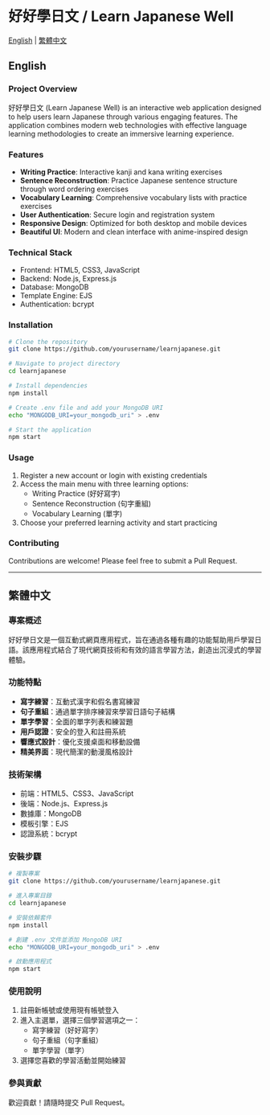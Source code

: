 # 好好學日文 / Learn Japanese Well

[English](#english) | [繁體中文](#繁體中文)

<a name="english"></a>
## English

### Project Overview
好好學日文 (Learn Japanese Well) is an interactive web application designed to help users learn Japanese through various engaging features. The application combines modern web technologies with effective language learning methodologies to create an immersive learning experience.

### Features
- **Writing Practice**: Interactive kanji and kana writing exercises
- **Sentence Reconstruction**: Practice Japanese sentence structure through word ordering exercises
- **Vocabulary Learning**: Comprehensive vocabulary lists with practice exercises
- **User Authentication**: Secure login and registration system
- **Responsive Design**: Optimized for both desktop and mobile devices
- **Beautiful UI**: Modern and clean interface with anime-inspired design

### Technical Stack
- Frontend: HTML5, CSS3, JavaScript
- Backend: Node.js, Express.js
- Database: MongoDB
- Template Engine: EJS
- Authentication: bcrypt

### Installation
```bash
# Clone the repository
git clone https://github.com/yourusername/learnjapanese.git

# Navigate to project directory
cd learnjapanese

# Install dependencies
npm install

# Create .env file and add your MongoDB URI
echo "MONGODB_URI=your_mongodb_uri" > .env

# Start the application
npm start
```

### Usage
1. Register a new account or login with existing credentials
2. Access the main menu with three learning options:
   - Writing Practice (好好寫字)
   - Sentence Reconstruction (句字重組)
   - Vocabulary Learning (單字)
3. Choose your preferred learning activity and start practicing

### Contributing
Contributions are welcome! Please feel free to submit a Pull Request.

---

<a name="繁體中文"></a>
## 繁體中文

### 專案概述
好好學日文是一個互動式網頁應用程式，旨在通過各種有趣的功能幫助用戶學習日語。該應用程式結合了現代網頁技術和有效的語言學習方法，創造出沉浸式的學習體驗。

### 功能特點
- **寫字練習**：互動式漢字和假名書寫練習
- **句子重組**：通過單字排序練習來學習日語句子結構
- **單字學習**：全面的單字列表和練習題
- **用戶認證**：安全的登入和註冊系統
- **響應式設計**：優化支援桌面和移動設備
- **精美界面**：現代簡潔的動漫風格設計

### 技術架構
- 前端：HTML5、CSS3、JavaScript
- 後端：Node.js、Express.js
- 數據庫：MongoDB
- 模板引擎：EJS
- 認證系統：bcrypt

### 安裝步驟
```bash
# 複製專案
git clone https://github.com/yourusername/learnjapanese.git

# 進入專案目錄
cd learnjapanese

# 安裝依賴套件
npm install

# 創建 .env 文件並添加 MongoDB URI
echo "MONGODB_URI=your_mongodb_uri" > .env

# 啟動應用程式
npm start
```

### 使用說明
1. 註冊新帳號或使用現有帳號登入
2. 進入主選單，選擇三個學習選項之一：
   - 寫字練習（好好寫字）
   - 句子重組（句字重組）
   - 單字學習（單字）
3. 選擇您喜歡的學習活動並開始練習

### 參與貢獻
歡迎貢獻！請隨時提交 Pull Request。
